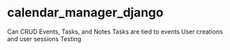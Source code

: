 # calendar_manager_django
Can CRUD Events, Tasks, and Notes
Tasks are tied to events
User creations and user sessions
Testing